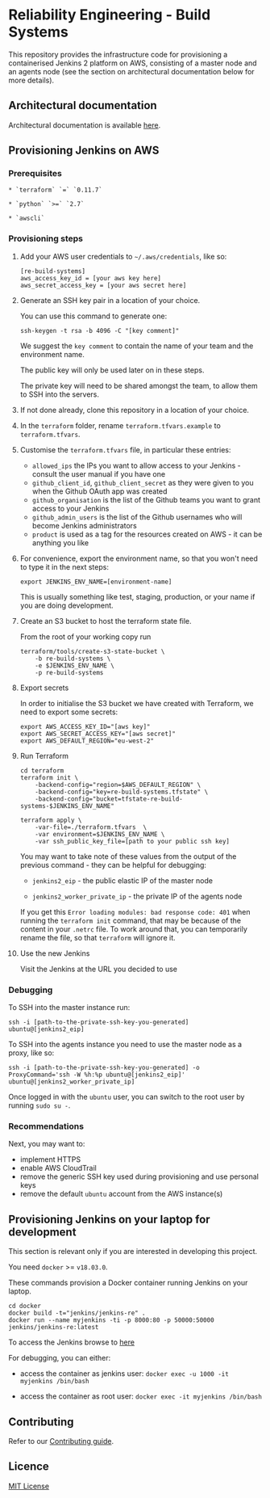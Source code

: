 # Reliability Engineering - Build Systems

This repository provides the infrastructure code for provisioning a containerised Jenkins 2 platform on AWS, consisting of a master node and an agents node (see the section on architectural documentation below for more details).

## Architectural documentation

Architectural documentation is available [here](docs/architecture/README.md).


## Provisioning Jenkins on AWS


### Prerequisites

    * `terraform` `=` `0.11.7`

    * `python` `>=` `2.7`

    * `awscli`


### Provisioning steps

1. Add your AWS user credentials to `~/.aws/credentials`, like so:

    ```
    [re-build-systems]
    aws_access_key_id = [your aws key here]
    aws_secret_access_key = [your aws secret here]
    ```

1. Generate an SSH key pair in a location of your choice.

    You can use this command to generate one:

    ```
    ssh-keygen -t rsa -b 4096 -C "[key comment]"
    ```

    We suggest the `key comment` to contain the name of your team and the environment name.

    The public key will only be used later on in these steps.

    The private key will need to be shared amongst the team, to allow them to SSH into the servers.

1. If not done already, clone this repository in a location of your choice.

1. In the `terraform` folder, rename `terraform.tfvars.example` to `terraform.tfvars`.

1. Customise the `terraform.tfvars` file, in particular these entries:
    * `allowed_ips` the IPs you want to allow access to your Jenkins - consult the user manual if you have one
    * `github_client_id`, `github_client_secret` as they were given to you when the Github OAuth app was created
    * `github_organisation` is the list of the Github teams you want to grant access to your Jenkins
    * `github_admin_users` is the list of the Github usernames who will become Jenkins administrators
    * `product` is used as a tag for the resources created on AWS - it can be anything you like

1. For convenience, export the environment name, so that you won't need to type it in the next steps:

    ```
    export JENKINS_ENV_NAME=[environment-name]
    ```

    This is usually something like test, staging, production, or your name if you are doing development.

1. Create an S3 bucket to host the terraform state file.

    From the root of your working copy run

    ```
    terraform/tools/create-s3-state-bucket \
        -b re-build-systems \
        -e $JENKINS_ENV_NAME \
        -p re-build-systems
    ```

1. Export secrets

    In order to initialise the S3 bucket we have created with Terraform, we need to export some secrets:

    ```
    export AWS_ACCESS_KEY_ID="[aws key]"
    export AWS_SECRET_ACCESS_KEY="[aws secret]"
    export AWS_DEFAULT_REGION="eu-west-2"
    ```

1. Run Terraform

    ```
    cd terraform
    terraform init \
        -backend-config="region=$AWS_DEFAULT_REGION" \
        -backend-config="key=re-build-systems.tfstate" \
        -backend-config="bucket=tfstate-re-build-systems-$JENKINS_ENV_NAME"
    ```

    ```
    terraform apply \
        -var-file=./terraform.tfvars  \
        -var environment=$JENKINS_ENV_NAME \
        -var ssh_public_key_file=[path to your public ssh key]
    ```

    You may want to take note of these values from the output of the previous command - they can be helpful for debugging:

    * `jenkins2_eip` - the public elastic IP of the master node

    * `jenkins2_worker_private_ip` - the private IP of the agents node

    If you get this `Error loading modules: bad response code: 401` when running the `terraform init` command,
    that may be because of the content in your `.netrc` file. To work around that,
    you can temporarily rename the file, so that `terraform` will ignore it.    

1. Use the new Jenkins

    Visit the Jenkins at the URL you decided to use

### Debugging

To SSH into the master instance run:
```
ssh -i [path-to-the-private-ssh-key-you-generated] ubuntu@[jenkins2_eip]
```

To SSH into the agents instance you need to use the master node as a proxy, like so:
```
ssh -i [path-to-the-private-ssh-key-you-generated] -o ProxyCommand='ssh -W %h:%p ubuntu@[jenkins2_eip]' ubuntu@[jenkins2_worker_private_ip]
```

Once logged in with the `ubuntu` user, you can switch to the root user by running `sudo su -`.

### Recommendations

Next, you may want to:

* implement HTTPS
* enable AWS CloudTrail
* remove the generic SSH key used during provisioning and use personal keys
* remove the default `ubuntu` account from the AWS instance(s)


## Provisioning Jenkins on your laptop for development

This section is relevant only if you are interested in developing this project.

You need `docker` >= `v18.03.0`.

These commands provision a Docker container running Jenkins on your laptop.

```
cd docker
docker build -t="jenkins/jenkins-re" .
docker run --name myjenkins -ti -p 8000:80 -p 50000:50000 jenkins/jenkins-re:latest
```

To access the Jenkins browse to [here](http://localhost:8000)


For debugging, you can either:

* access the container as jenkins user:
`docker exec -u 1000 -it myjenkins /bin/bash`

* access the container as root user:
`docker exec -it myjenkins /bin/bash`

## Contributing

Refer to our [Contributing guide](CONTRIBUTING.md).

## Licence

[MIT License](LICENCE)
